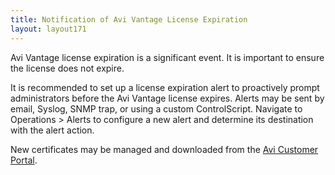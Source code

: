 ```yaml
---
title: Notification of Avi Vantage License Expiration
layout: layout171
---
```

Avi Vantage license expiration is a significant event. It is important to ensure the license does not expire.

It is recommended to set up a license expiration alert to proactively prompt administrators before the Avi Vantage license expires. Alerts may be sent by email, Syslog, SNMP trap, or using a custom ControlScript. Navigate to Operations > Alerts to configure a new alert and determine its destination with the alert action.

New certificates may be managed and downloaded from the <a href="https://avinetworks.com/portal">Avi Customer Portal</a>.
